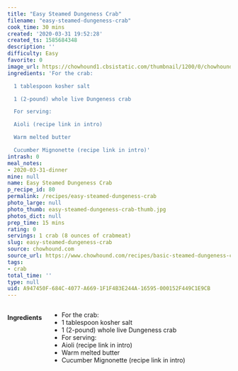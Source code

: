 ```yaml
---
title: "Easy Steamed Dungeness Crab"
filename: "easy-steamed-dungeness-crab"
cook_time: 30 mins
created: '2020-03-31 19:52:28'
created_ts: 1585684348
description: ''
difficulty: Easy
favorite: 0
image_url: https://chowhound1.cbsistatic.com/thumbnail/1200/0/chowhound1.cbsistatic.com/assets/recipe_photos/30258_RecipeImage_dungeness_crab2.jpg
ingredients: 'For the crab:

  1 tablespoon kosher salt

  1 (2-pound) whole live Dungeness crab

  For serving:

  Aioli (recipe link in intro)

  Warm melted butter

  Cucumber Mignonette (recipe link in intro)'
intrash: 0
meal_notes:
- 2020-03-31-dinner
mine: null
name: Easy Steamed Dungeness Crab
p_recipe_id: 80
permalink: /recipes/easy-steamed-dungeness-crab
photo_large: null
photo_thumb: easy-steamed-dungeness-crab-thumb.jpg
photos_dict: null
prep_time: 15 mins
rating: 0
servings: 1 crab (8 ounces of crabmeat)
slug: easy-steamed-dungeness-crab
source: chowhound.com
source_url: https://www.chowhound.com/recipes/basic-steamed-dungeness-crab-30258
tags:
- crab
total_time: ''
type: null
uid: A947450F-684C-4077-A669-1F1F4B3E244A-16595-000152F449C1E9CB
---
```

<div class="large-8 medium-7 columns" id="writeup">	</div><!-- #writeup -->
</div><!-- #row-one -->
<div class="row" id="row-two">	<div class="medium-4 small-5 columns" id="ingredients"><h4>Ingredients</h4><div class="box box-ingredients content"><ul>
<li>For the crab:</li>
<li>1 tablespoon kosher salt</li>
<li>1 (2-pound) whole live Dungeness crab</li>
<li>For serving:</li>
<li>Aioli (recipe link in intro)</li>
<li>Warm melted butter</li>
<li>Cucumber Mignonette (recipe link in intro)</li>
</ul>
</div>	</div>	<div class="medium-6 small-7 columns" id="directions">	</div>